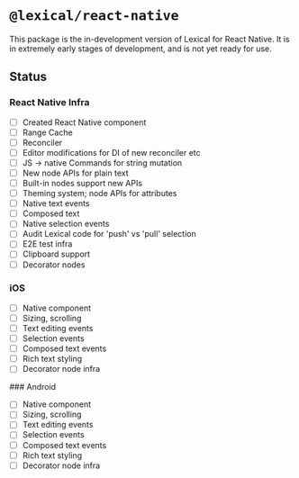 # `@lexical/react-native`

This package is the in-development version of Lexical for React Native. It is in
extremely early stages of development, and is not yet ready for use.


## Status

### React Native Infra

- [ ] Created React Native component
- [ ] Range Cache
- [ ] Reconciler
- [ ] Editor modifications for DI of new reconciler etc
- [ ] JS -> native Commands for string mutation
- [ ] New node APIs for plain text
- [ ] Built-in nodes support new APIs
- [ ] Theming system; node APIs for attributes
- [ ] Native text events
- [ ] Composed text
- [ ] Native selection events
- [ ] Audit Lexical code for 'push' vs 'pull' selection
- [ ] E2E test infra
- [ ] Clipboard support
- [ ] Decorator nodes

### iOS

- [ ] Native component
- [ ] Sizing, scrolling
- [ ] Text editing events
- [ ] Selection events
- [ ] Composed text events
- [ ] Rich text styling
- [ ] Decorator node infra

### Android

- [ ] Native component
- [ ] Sizing, scrolling
- [ ] Text editing events
- [ ] Selection events
- [ ] Composed text events
- [ ] Rich text styling
- [ ] Decorator node infra
